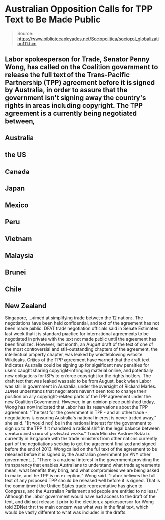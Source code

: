 # Australian Opposition Calls for TPP Text to Be Made Public

> Source: https://www.bibliotecapleyades.net/Sociopolitica/sociopol_globalization111.htm

Labor spokesperson for Trade, Senator
Penny Wong, has called on the Coalition government to release the
full text of the Trans-Pacific Partnership (TPP) agreement before it is
signed by Australia, in order to assure that the government isn't
signing away the country's rights in areas including copyright.
The
TPP agreement is a currently being negotiated
between,
-
Australia
-
the US
-
Canada
-
Japan
-
Mexico
-
Peru
-
Vietnam
-
Malaysia
-
Brunei
-
Chile
-
New Zealand
-
Singapore,
...aimed at simplifying trade between the 12
nations.
The negotiations have been held
confidential, and text of the agreement has not been made public. DFAT
trade negotiation officials said in Senate Estimates last week that it
is standard practice for international agreements to be negotiated in
private with the text not made public until the agreement has been
finalized.
However, last month, an
August draft of the text of one of the most controversial and
still-outstanding chapters of the agreement, the intellectual property
chapter, was leaked by whistleblowing website Wikileaks.
Critics of the TPP agreement
have warned that the draft text indicates Australia could be signing
up for significant new penalties for users caught sharing
copyright-infringing material online, and potentially new obligations
for ISPs to enforce copyright for the rights holders.
The draft text that was leaked was said to
be from August, back when Labor was still in government in Australia,
under the oversight of Richard Marles. ZDNet understands that
negotiators haven't been told to change their position on any
copyright-related parts of the TPP agreement under the new Coalition
Government.
However, in
an opinion piece published today, Wong has now indicated that Labor
has its reservations about the TPP agreement.
"The test for the government in TPP -
and all other trade - negotiations is ensuring Australia's national
interest is never traded away," she said.
"[It would not] be in the national
interest for the government to sign up to the TPP if it mandated a
radical shift in the legal balance between creators and users of
protected works."
Trade Minister Andrew Robb is
currently in Singapore with the trade ministers from other nations
currently part of the negotiations seeking to get the agreement
finalized and signed before the end of 2013.
Wong called on the full text of the
agreement to be released before it is signed by the Australian
government (or ANY other government...).
"There is a national interest in the
government providing the transparency that enables Australians to
understand what trade agreements mean, what benefits they bring, and
what compromises we are being asked to make, and the TPP is no
exception," Wong said.
"Labor believes the full text of any
proposed TPP should be released well before it is signed. That is
the commitment the United States trade representative has given to
Congress, and the Australian Parliament and people are entitled to
no less."
Although the Labor government would have had
access to the draft of the text, and did not release it prior to the
election, a spokesperson for Wong told ZDNet that the main concern was
what was in the final text, which would be vastly different to what was
included in the drafts.
